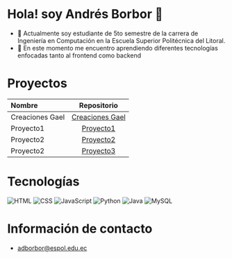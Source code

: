 # Hola! soy Andrés Borbor 👋

- 🔭 Actualmente soy estudiante de 5to semestre de la carrera de Ingeniería en Computación en la Escuela Superior Politécnica del Litoral.
- 🌱 En este momento me encuentro aprendiendo diferentes tecnologías enfocadas tanto al frontend como backend

# Proyectos

| Nombre      | Repositorio |
| :---        | :----: |
| Creaciones Gael       | [Creaciones Gael](https://github.com/AndresBorbor/AndresBorbor/webpagecreacionesgael)|
| Proyecto1       | [Proyecto1](https://github.com/AndresBorbor/AndresBorbor/tree/main/proyecto1)|
| Proyecto2      |[Proyecto2](https://github.com/AndresBorbor/AndresBorbor/tree/main/proyecto2) |
| Proyecto2     |[Proyecto3](https://github.com/AndresBorbor/AndresBorbor/tree/main/proyecto3) |
# Tecnologías

  ![HTML](https://img.shields.io/badge/-HTML5-333333?style=flat&logo=HTML5)
  ![CSS](https://img.shields.io/badge/-CSS-333333?style=flat&logo=CSS3&logoColor=1573b6)
  ![JavaScript](https://img.shields.io/badge/-JavaScript-333333?style=flat&logo=javascript)
  ![Python](https://img.shields.io/badge/-Python-333333?style=flat&logo=python)
  ![Java](https://img.shields.io/badge/-Java-333333?style=flat&logo=java)
  ![MySQL](https://img.shields.io/badge/-MySQL-333333?style=flat&logo=mysql)
  

# Información de contacto
  * adborbor@espol.edu.ec
